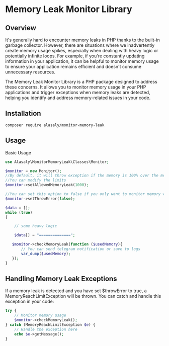 # Memory Leak Monitor Library

## Overview

It's generally hard to encounter memory leaks in PHP thanks to the built-in garbage collector. However, there are situations where we inadvertently create memory usage spikes, especially when dealing with heavy logic or potentially infinite loops. For example, if you're constantly updating information in your application, it can be helpful to monitor memory usage to ensure your application remains efficient and doesn't consume unnecessary resources.

The Memory Leak Monitor Library is a PHP package designed to address these concerns. It allows you to monitor memory usage in your PHP applications and trigger exceptions when memory leaks are detected, helping you identify and address memory-related issues in your code.
## Installation
```
composer require alasaly/monitor-memory-leak
```

## Usage
Basic Usage
```php 
use Alasaly\MonitorMemoryLeak\Classes\Monitor;

$monitor = new Monitor();
//By default, it will throw exception if the memory is 100% over the memory allocated to PHP
//You can modify the limits
$monitor->setAllowedMemoryLeak(1000);

//You can set this option to false if you only want to monitor memory without terminating the process
$monitor->setThrowError(false);

$data = [];
while (true)
{

    // some heavy logic

    $data[] = "==============";

   $monitor->checkMemoryLeak(function ($usedMemory){
       // You can send telegram notification or save to logs
       var_dump($usedMemory);
   });
}
```


## Handling Memory Leak Exceptions
If a memory leak is detected and you have set $throwError to true, a MemoryReachLimitException will be thrown. You can catch and handle this exception in your code:
```php
try {
    // Monitor memory usage
    $monitor->checkMemoryLeak();
} catch (MemoryReachLimitException $e) {
    // Handle the exception here
    echo $e->getMessage();
}
```